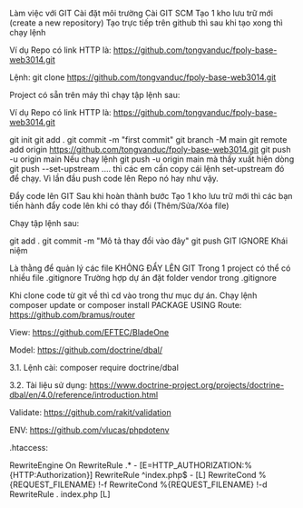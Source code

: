 Làm việc với GIT
Cài đặt môi trường
Cài GIT SCM
Tạo 1 kho lưu trữ mới (create a new repository)
Tạo trực tiếp trên github thì sau khi tạo xong thì chạy lệnh

Ví dụ Repo có link HTTP là: https://github.com/tongvanduc/fpoly-base-web3014.git

Lệnh:  git clone https://github.com/tongvanduc/fpoly-base-web3014.git

Project có sẵn trên máy thì chạy tập lệnh sau:

Ví dụ Repo có link HTTP là: https://github.com/tongvanduc/fpoly-base-web3014.git

git init
git add .
git commit -m "first commit"
git branch -M main
git remote add origin https://github.com/tongvanduc/fpoly-base-web3014.git
git push -u origin main
Nếu chạy lệnh git push -u origin main mà thấy xuất hiện dòng git push --set-upstream .... thì các em cần copy cái lệnh set-upstream đó để chạy. Vì lần đầu push code lên Repo nó hay như vậy.

Đẩy code lên GIT
Sau khi hoàn thành bước Tạo 1 kho lưu trữ mới thì các bạn tiến hành đẩy code lên khi có thay đổi (Thêm/Sửa/Xóa file)

Chạy tập lệnh sau:

git add .
git commit -m "Mô tả thay đổi vào đây"
git push
GIT IGNORE
Khái niệm

Là thằng để quản lý các file KHÔNG ĐẨY LÊN GIT
Trong 1 project có thể có nhiều file .gitignore
Trường hợp dự án đặt folder vendor trong .gitignore

Khi clone code từ git về thì cd vào trong thư mục dự án.
Chạy lệnh composer update or composer install
PACKAGE USING
Route: https://github.com/bramus/router

View: https://github.com/EFTEC/BladeOne

Model: https://github.com/doctrine/dbal/

3.1. Lệnh cài: composer require doctrine/dbal

3.2. Tài liệu sử dụng: https://www.doctrine-project.org/projects/doctrine-dbal/en/4.0/reference/introduction.html

Validate: https://github.com/rakit/validation

ENV: https://github.com/vlucas/phpdotenv

.htaccess:

RewriteEngine On
RewriteRule .* - [E=HTTP_AUTHORIZATION:%{HTTP:Authorization}]
RewriteRule ^index\.php$ - [L]
RewriteCond %{REQUEST_FILENAME} !-f
RewriteCond %{REQUEST_FILENAME} !-d
RewriteRule . index.php [L]